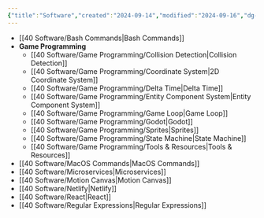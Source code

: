 ```yaml
---
{"title":"Software","created":"2024-09-14","modified":"2024-09-16","dg-publish":true,"dg-permalink":"software","permalink":"/software/","dgPassFrontmatter":true,"updated":"2024-09-16"}
---
```




- [[40 Software/Bash Commands\|Bash Commands]]
- **Game Programming**
	- [[40 Software/Game Programming/Collision Detection\|Collision Detection]]
	- [[40 Software/Game Programming/Coordinate System\|2D Coordinate System]]
	- [[40 Software/Game Programming/Delta Time\|Delta Time]]
	- [[40 Software/Game Programming/Entity Component System\|Entity Component System]]
	- [[40 Software/Game Programming/Game Loop\|Game Loop]]
	- [[40 Software/Game Programming/Godot\|Godot]]
	- [[40 Software/Game Programming/Sprites\|Sprites]]
	- [[40 Software/Game Programming/State Machine\|State Machine]]
	- [[40 Software/Game Programming/Tools & Resources\|Tools & Resources]]
- [[40 Software/MacOS Commands\|MacOS Commands]]
- [[40 Software/Microservices\|Microservices]]
- [[40 Software/Motion Canvas\|Motion Canvas]]
- [[40 Software/Netlify\|Netlify]]
- [[40 Software/React\|React]]
- [[40 Software/Regular Expressions\|Regular Expressions]]


